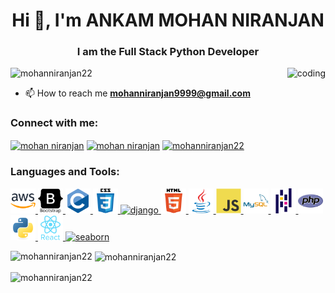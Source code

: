 <h1 align="center">Hi 👋, I'm ANKAM MOHAN NIRANJAN</h1>
<h3 align="center">I am the Full Stack Python Developer</h3>
<img align="right"  alt="coding" widht="400" src=" https://www.google.com/url?sa=i&url=https%3A%2F%2Fvideoplasty.com%2Fstock-animation%2Fchill-coding-programming-lofi-animation-11018&psig=AOvVaw2rGG3KpyUSwEcX0rUmquQ9&ust=1709267533101000&source=images&cd=vfe&opi=89978449&ved=0CBMQjRxqFwoTCMi2__Lbz4QDFQAAAAAdAAAAABAE"
<p align="left"> <img src="https://komarev.com/ghpvc/?username=mohanniranjan22&label=Profile%20views&color=0e75b6&style=flat" alt="mohanniranjan22" /> </p>

- 📫 How to reach me **mohanniranjan9999@gmail.com**

<h3 align="left">Connect with me:</h3>
<p align="left">
<a href="https://linkedin.com/in/mohan niranjan" target="blank"><img align="center" src="https://raw.githubusercontent.com/rahuldkjain/github-profile-readme-generator/master/src/images/icons/Social/linked-in-alt.svg" alt="mohan niranjan" height="30" width="40" /></a>
<a href="https://fb.com/mohan niranjan" target="blank"><img align="center" src="https://raw.githubusercontent.com/rahuldkjain/github-profile-readme-generator/master/src/images/icons/Social/facebook.svg" alt="mohan niranjan" height="30" width="40" /></a>
<a href="https://instagram.com/mohanniranjan22" target="blank"><img align="center" src="https://raw.githubusercontent.com/rahuldkjain/github-profile-readme-generator/master/src/images/icons/Social/instagram.svg" alt="mohanniranjan22" height="30" width="40" /></a>
</p>

<h3 align="left">Languages and Tools:</h3>
<p align="left"> <a href="https://aws.amazon.com" target="_blank" rel="noreferrer"> <img src="https://raw.githubusercontent.com/devicons/devicon/master/icons/amazonwebservices/amazonwebservices-original-wordmark.svg" alt="aws" width="40" height="40"/> </a> <a href="https://getbootstrap.com" target="_blank" rel="noreferrer"> <img src="https://raw.githubusercontent.com/devicons/devicon/master/icons/bootstrap/bootstrap-plain-wordmark.svg" alt="bootstrap" width="40" height="40"/> </a> <a href="https://www.cprogramming.com/" target="_blank" rel="noreferrer"> <img src="https://raw.githubusercontent.com/devicons/devicon/master/icons/c/c-original.svg" alt="c" width="40" height="40"/> </a> <a href="https://www.w3schools.com/css/" target="_blank" rel="noreferrer"> <img src="https://raw.githubusercontent.com/devicons/devicon/master/icons/css3/css3-original-wordmark.svg" alt="css3" width="40" height="40"/> </a> <a href="https://www.djangoproject.com/" target="_blank" rel="noreferrer"> <img src="https://cdn.worldvectorlogo.com/logos/django.svg" alt="django" width="40" height="40"/> </a> <a href="https://www.w3.org/html/" target="_blank" rel="noreferrer"> <img src="https://raw.githubusercontent.com/devicons/devicon/master/icons/html5/html5-original-wordmark.svg" alt="html5" width="40" height="40"/> </a> <a href="https://www.java.com" target="_blank" rel="noreferrer"> <img src="https://raw.githubusercontent.com/devicons/devicon/master/icons/java/java-original.svg" alt="java" width="40" height="40"/> </a> <a href="https://developer.mozilla.org/en-US/docs/Web/JavaScript" target="_blank" rel="noreferrer"> <img src="https://raw.githubusercontent.com/devicons/devicon/master/icons/javascript/javascript-original.svg" alt="javascript" width="40" height="40"/> </a> <a href="https://www.mysql.com/" target="_blank" rel="noreferrer"> <img src="https://raw.githubusercontent.com/devicons/devicon/master/icons/mysql/mysql-original-wordmark.svg" alt="mysql" width="40" height="40"/> </a> <a href="https://pandas.pydata.org/" target="_blank" rel="noreferrer"> <img src="https://raw.githubusercontent.com/devicons/devicon/2ae2a900d2f041da66e950e4d48052658d850630/icons/pandas/pandas-original.svg" alt="pandas" width="40" height="40"/> </a> <a href="https://www.php.net" target="_blank" rel="noreferrer"> <img src="https://raw.githubusercontent.com/devicons/devicon/master/icons/php/php-original.svg" alt="php" width="40" height="40"/> </a> <a href="https://www.python.org" target="_blank" rel="noreferrer"> <img src="https://raw.githubusercontent.com/devicons/devicon/master/icons/python/python-original.svg" alt="python" width="40" height="40"/> </a> <a href="https://reactjs.org/" target="_blank" rel="noreferrer"> <img src="https://raw.githubusercontent.com/devicons/devicon/master/icons/react/react-original-wordmark.svg" alt="react" width="40" height="40"/> </a> <a href="https://seaborn.pydata.org/" target="_blank" rel="noreferrer"> <img src="https://seaborn.pydata.org/_images/logo-mark-lightbg.svg" alt="seaborn" width="40" height="40"/> </a> </p>

<p><img align="left" src="https://github-readme-stats.vercel.app/api/top-langs?username=mohanniranjan22&show_icons=true&locale=en&layout=compact" alt="mohanniranjan22" /></p>

<p>&nbsp;<img align="center" src="https://github-readme-stats.vercel.app/api?username=mohanniranjan22&show_icons=true&locale=en" alt="mohanniranjan22" /></p>

<p><img align="center" src="https://github-readme-streak-stats.herokuapp.com/?user=mohanniranjan22&" alt="mohanniranjan22" /></p>

